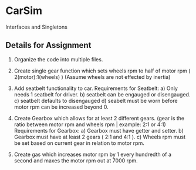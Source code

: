 # CarSim
Interfaces and Singletons

## Details for Assignment

1) Organize the code into multiple files.
2) Create single gear function which sets wheels rpm to half of motor rpm ( 2(motor):1(wheels) )  (Assume wheels are not effected by inertia)

3) Add seatbelt functionality to car.
	Requirements for Seatbelt:
		a) Only needs 1 seatbelt for driver.
		b) seatbelt can be engauged or disengauged.
		c) seatbelt defaults to disengauged
		d) seabelt must be worn before motor rpm can be increased beyond 0.

4) Create Gearbox which allows for at least 2 different gears. (gear is the ratio between motor rpm and wheels rpm | example: 2:1 or 4:1)
	Requirements for Gearbox:
		a) Gearbox must have getter and setter.
		b) Gearbox must have at least 2 gears ( 2:1 and 4:1 ).
		c) Wheels rpm must be set based on current gear in relation to motor rpm.

5) Create gas which increases motor rpm by 1 every hundredth of a second and maxes the motor rpm out at 7000 rpm.
